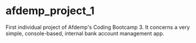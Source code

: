 # afdemp_project_1
First individual project of Afdemp's Coding Bootcamp 3. It concerns a very simple, console-based, internal bank account management app.

